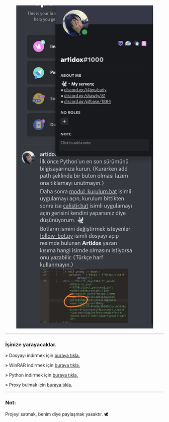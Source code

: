 <br/>
<div align="center">

![image](https://raw.githubusercontent.com/Artidox/spotify-takipci-botu/main/IMG_20220920_203917.jpg)

</div>

--------------------------------------

### İşinize yarayacaklar.
» Dosyayı indirmek için <a href="https://github.com/Artidox/spotify-takipci-botu/archive/refs/heads/main.zip">buraya tıkla.</a>

» WinRAR indirmek için <a href="https://www.win-rar.com/start.html?&L=5">buraya tıkla.</a>

» Python indirmek için <a href="https://www.python.org/downloads/">buraya tıkla.</a>

» Proxy bulmak için <a href="https://github.com/search?q=proxies.txt&ref=simplesearch">buraya tıkla.</a>

--------------------------------------

### Not:
Projeyi satmak, benim diye paylaşmak yasaktır. 🕊️
